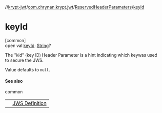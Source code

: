 //[krypt-jwt](../../../index.md)/[com.chrynan.krypt.jwt](../index.md)/[ReservedHeaderParameters](index.md)/[keyId](key-id.md)

# keyId

[common]\
open val [keyId](key-id.md): [String](https://kotlinlang.org/api/latest/jvm/stdlib/kotlin/-string/index.html)?

The &quot;kid&quot; (key ID) Header Parameter is a hint indicating which keywas used to secure the JWS.

Value defaults to `null`.

#### See also

common

| | |
|---|---|
|  | [JWS Definition](https://datatracker.ietf.org/doc/html/rfc7515#section-4.1.4) |
